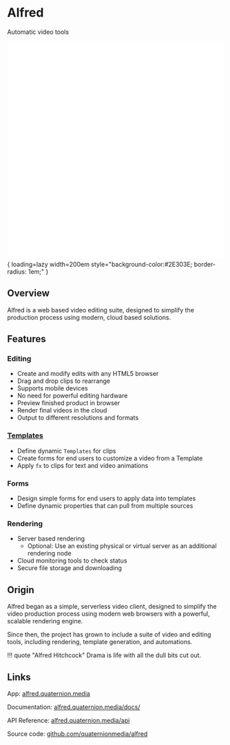 # Alfred

Automatic video tools

![Alfred logo](./assets/al-white.svg){ loading=lazy width=200em style="background-color:#2E303E; border-radius: 1em;" }


## Overview

Alfred is a web based video editing suite, designed to simplify the production process using modern, cloud based solutions.

## Features
### Editing
- Create and modify edits with any HTML5 browser
- Drag and drop clips to rearrange
- Supports mobile devices
- No need for powerful editing hardware
- Preview finished product in browser
- Render final videos in the cloud
- Output to different resolutions and formats
  <!-- - Advanced (multi-track) -->
  
### [Templates](../template)
- Define dynamic `Templates` for clips
- Create forms for end users to customize a video from a Template
- Apply `fx` to clips for text and video animations
### Forms
- Design simple forms for end users to apply data into templates
- Define dynamic properties that can pull from multiple sources
### Rendering
- Server based rendering
    - Optional: Use an existing physical or virtual server as an additional rendering node
- Cloud monitoring tools to check status
- Secure file storage and downloading

## Origin
Alfred began as a simple, serverless video client, designed to simplify the video production process using modern web browsers with a powerful, scalable rendering engine.

Since then, the project has grown to include a suite of video and editing tools, including rendering, template generation, and automations.


!!! quote "Alfred Hitchcock"
    Drama is life with all the dull bits cut out.

    
## Links
App: [alfred.quaternion.media](https://alfred.quaternion.media)

Documentation: [alfred.quaternion.media/docs/](https://alfred.quaternion.media/docs/)

API Reference: [alfred.quaternion.media/api](https://alfred.quaternion.media/api)

Source code: [github.com/quaternionmedia/alfred](https://github.com/quaternionmedia/alfred)
